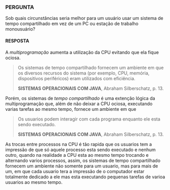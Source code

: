 ### PERGUNTA

Sob quais circunstâncias seria melhor para um usuário usar um sistema de tempo compartilhado em vez de um PC ou estação de trabalho monousuário?

#### RESPOSTA

A *multiprogramação* aumenta a utilização da CPU evitando que ela fique ociosa.

> Os sistemas de tempo compartilhado fornecem um ambiente em que os diversos recursos do sistema (por exemplo, CPU, memória, dispositivos periféricos) eram utilizados com eficiência.
>
> **SISTEMAS OPERACIONAIS COM JAVA**, Abraham Silberschatz, p. 13.

Porém, os sistemas de *tempo compartilhado* é uma extenção lógica da multiprogramação que, além de não deixar a CPU ociosa, executando varias tarefas ao mesmo tempo, fornece um ambiente em que 

> Os usuarios podem interagir com cada programa enquanto ele esta sendo executado.
>
> **SISTEMAS OPERACIONAIS COM JAVA**, Abraham Silberschatz, p. 13.

As trocas entre processos na CPU é tão rapida que os usuarios tem a impressão de que só aquele processo esta sendo executado e nenhum outro, quando na realidade a CPU esta ao mesmo tempo trocando e alternando varios processos, assim, os sistemas de tempo compartilhado fornecem um ambiente não somente para um usuario, mas para mais de um, em que cada usuario tera a impressão de o computador estar totalmente dedicado a ele mas esta executando pequenas tarefas de varioa usuarios ao mesmo tempo.
